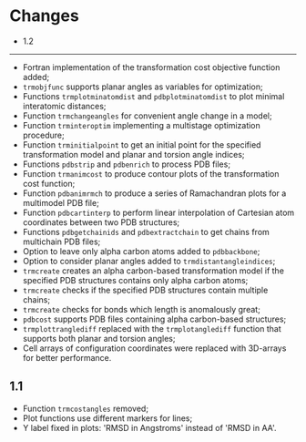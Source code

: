 Changes
=======

* 1.2
-----

- Fortran implementation of the transformation cost objective function
added;
- `trmobjfunc` supports planar angles as variables for optimization;
- Functions `trmplotminatomdist` and `pdbplotminatomdist` to plot minimal
interatomic distances; 
- Function `trmchangeangles` for convenient angle change in a model;
- Function `trminteroptim` implementing a multistage optimization
procedure;
- Function `trminitialpoint` to get an initial point for the specified
transformation model and planar and torsion angle indices;
- Functions `pdbstrip` and `pdbenrich` to process PDB files;
- Function `trmanimcost` to produce contour plots of the transformation
  cost function;
- Function `pdbanimrmch` to produce a series of Ramachandran plots for a
  multimodel PDB file;
- Function `pdbcartinterp` to perform linear interpolation of Cartesian
  atom coordinates between two PDB structures;
- Functions `pdbgetchainids` and `pdbextractchain` to get chains from
  multichain PDB files;
- Option to leave only alpha carbon atoms added to `pdbbackbone`;
- Option to consider planar angles added to `trmdistantangleindices`;
- `trmcreate` creates an alpha carbon-based transformation model if the
specified PDB structures contains only alpha carbon atoms;
- `trmcreate` checks if the specified PDB structures contain multiple
  chains;
- `trmcreate` checks for bonds which length is anomalously great;
- `pdbcost` supports PDB files containing alpha carbon-based structures;
- `trmplottranglediff` replaced with the `trmplotanglediff` function that
supports both planar and torsion angles;
- Cell arrays of configuration coordinates were replaced with 3D-arrays
for better performance.

1.1
---

- Function `trmcostangles` removed; 
- Plot functions use different markers for lines;
- Y label fixed in plots: 'RMSD in Angstroms' instead of
'RMSD in AA'.

